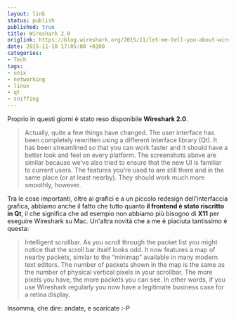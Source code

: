 ```yaml
---
layout: link
status: publish
published: true
title: Wireshark 2.0
origlink: https://blog.wireshark.org/2015/11/let-me-tell-you-about-wireshark-2-0/
date: 2015-11-10 17:05:00 +0100
categories:
- Tech
tags:
- unix
- networking
- linux
- qt
- sniffing
---
```


Proprio in questi giorni è stato reso disponibile **Wireshark 2.0**.

> Actually, quite a few things have changed. The user interface has been completely rewritten using a different interface library (Qt). It has been streamlined so that you can work faster and it should have a better look and feel on every platform. The screenshots above are similar because we’ve also tried to ensure that the new UI is familiar to current users. The features you’re used to are still there and in the same place (or at least nearby). They should work much more smoothly, however.

Tra le cose importanti, oltre ai grafici e a un piccolo redesign dell'interfaccia grafica, abbiamo anche il fatto che tutto quanto **il frontend è stato riscritto in Qt**, il che significa che ad esempio non abbiamo più bisogno di **X11** per eseguire Wireshark su Mac. Un'altra novità che a me è piaciuta tantissimo è questa:

> Intelligent scrollbar. As you scroll through the packet list you might notice that the scroll bar itself looks odd. It now features a map of nearby packets, similar to the “minimap” available in many modern text editors. The number of packets shown in the map is the same as the number of physical vertical pixels in your scrollbar. The more pixels you have, the more packets you can see. In other words, if you use Wireshark regularly you now have a legitimate business case for a retina display.

Insomma, che dire: andate, e scaricate :-P
